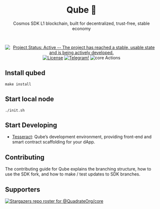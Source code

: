 <div align="center">
  <h1> Qube 🧊 </h1>
  <p> Cosmos SDK L1 blockchain, built for decentralized, trust-free, stable economy </p>
  <br/>
  
  [![Project Status: Active -- The project has reached a stable, usable
  state and is being actively
  developed.](https://img.shields.io/badge/repo%20status-Active-green.svg?style=flat-square)](https://www.repostatus.org/#active)
  [![License](https://img.shields.io/badge/License-Apache_2.0-blue.svg)](https://opensource.org/licenses/Apache-2.0)
  [![Telegram!](https://patrolavia.github.io/telegram-badge/follow.png)](https://t.me/QuadrateOrg)
  ![core Actions](https://api.meercode.io/badge/QubeLedger/core?type=ci-score&lastDay=14)
</div>

## Install qubed
``` make install ```
## Start local node
``` ./init.sh ```
## Start Developing

- [Tesseract](https://github.com/QuadrateOrg/tesseract): Qube’s development environment, providing front-end and smart contract scaffolding for your dApp.

## Contributing
The contributing guide for Qube explains the branching structure, how to use the SDK fork, and how to make / test updates to SDK branches.

## Supporters

[![Stargazers repo roster for @QuadrateOrg/core](https://reporoster.com/stars/QuadrateOrg/core)](https://github.com/QuadrateOrg/core)
